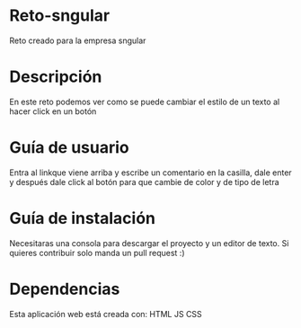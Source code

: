 # Reto-sngular
Reto creado para la empresa sngular
# Descripción
En este reto podemos ver como se puede cambiar el estilo de un texto al hacer click en un botón
# Guía de usuario 
Entra al linkque viene arriba y escribe un comentario en la casilla, dale enter y después dale click al botón para que cambie de color y de tipo de letra
# Guía de instalación
Necesitaras una consola para descargar el proyecto y un editor de texto. Si quieres contribuir solo manda un pull request :)
# Dependencias
Esta aplicación web está creada con:
HTML
JS
CSS
